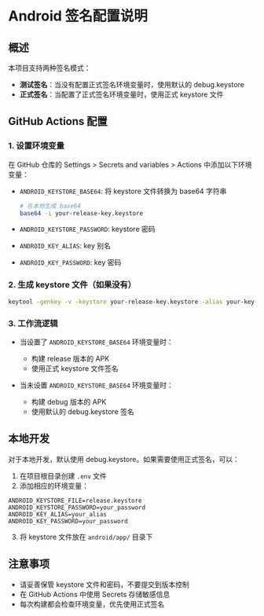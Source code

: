 # Android 签名配置说明

## 概述

本项目支持两种签名模式：
- **测试签名**：当没有配置正式签名环境变量时，使用默认的 debug.keystore
- **正式签名**：当配置了正式签名环境变量时，使用正式 keystore 文件

## GitHub Actions 配置

### 1. 设置环境变量

在 GitHub 仓库的 Settings > Secrets and variables > Actions 中添加以下环境变量：

- `ANDROID_KEYSTORE_BASE64`: 将 keystore 文件转换为 base64 字符串
  ```bash
  # 在本地生成 base64
  base64 -i your-release-key.keystore
  ```

- `ANDROID_KEYSTORE_PASSWORD`: keystore 密码
- `ANDROID_KEY_ALIAS`: key 别名
- `ANDROID_KEY_PASSWORD`: key 密码

### 2. 生成 keystore 文件（如果没有）

```bash
keytool -genkey -v -keystore your-release-key.keystore -alias your-key-alias -keyalg RSA -keysize 2048 -validity 10000
```

### 3. 工作流逻辑

- 当设置了 `ANDROID_KEYSTORE_BASE64` 环境变量时：
  - 构建 release 版本的 APK
  - 使用正式 keystore 文件签名
  
- 当未设置 `ANDROID_KEYSTORE_BASE64` 环境变量时：
  - 构建 debug 版本的 APK
  - 使用默认的 debug.keystore 签名

## 本地开发

对于本地开发，默认使用 debug.keystore。如果需要使用正式签名，可以：

1. 在项目根目录创建 `.env` 文件
2. 添加相应的环境变量：

```
ANDROID_KEYSTORE_FILE=release.keystore
ANDROID_KEYSTORE_PASSWORD=your_password
ANDROID_KEY_ALIAS=your_alias
ANDROID_KEY_PASSWORD=your_password
```

3. 将 keystore 文件放在 `android/app/` 目录下

## 注意事项

- 请妥善保管 keystore 文件和密码，不要提交到版本控制
- 在 GitHub Actions 中使用 Secrets 存储敏感信息
- 每次构建都会检查环境变量，优先使用正式签名